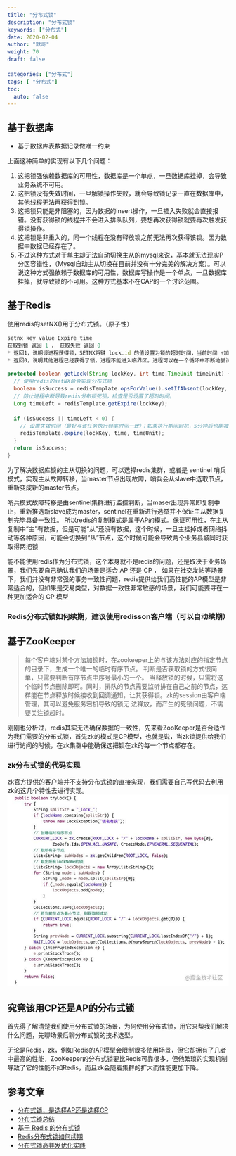 ```yaml
---  
title: "分布式锁"  
description: "分布式锁"  
keywords: ["分布式"]  
date: 2020-02-04
author: "默哥"  
weight: 70  
draft: false  

categories: ["分布式"]  
tags: [ "分布式"]  
toc:
  auto: false
---
```

## 基于数据库
* 基于数据库表数据记录做唯一约束

上面这种简单的实现有以下几个问题：
1. 这把锁强依赖数据库的可用性，数据库是一个单点，一旦数据库挂掉，会导致业务系统不可用。
2. 这把锁没有失效时间，一旦解锁操作失败，就会导致锁记录一直在数据库中，其他线程无法再获得到锁。
3. 这把锁只能是非阻塞的，因为数据的insert操作，一旦插入失败就会直接报错。没有获得锁的线程并不会进入排队队列，要想再次获得锁就要再次触发获得锁操作。
4. 这把锁是非重入的，同一个线程在没有释放锁之前无法再次获得该锁。因为数据中数据已经存在了。
5. 不过这种方式对于单主却无法自动切换主从的mysql来说，基本就无法现实P分区容错性，（Mysql自动主从切换在目前并没有十分完美的解决方案）。可以说这种方式强依赖于数据库的可用性，数据库写操作是一个单点，一旦数据库挂掉，就导致锁的不可用。这种方式基本不在CAP的一个讨论范围。

## 基于Redis
使用redis的setNX()用于分布式锁。（原子性）
``` javascript
setnx key value Expire_time
获取到锁 返回 1 ， 获取失败 返回 0
* 返回1，说明该进程获得锁，SETNX将键 lock.id 的值设置为锁的超时时间，当前时间 +加上锁的有效时间。
* 返回0，说明其他进程已经获得了锁，进程不能进入临界区。进程可以在一个循环中不断地尝试 SETNX 操作，以获得锁。
```

```java (jedis)
protected boolean getLock(String lockKey, int time,TimeUnit timeUnit) {
  // 使用redis的setNX命令实现分布式锁
  boolean isSuccess = redisTemplate.opsForValue().setIfAbsent(lockKey, "lock");
  // 防止进程中断导致redis分布锁死锁，检查是否设置了超时时间。
  Long timeLeft = redisTemplate.getExpire(lockKey);

  if (isSuccess || timeLeft < 0) {
    // 设置失效时间（最好与该任务执行频率时间一致）：如果执行期间宕机，5分钟后也能被另一机器获得lock
    redisTemplate.expire(lockKey, time, timeUnit);
  }
  return isSuccess;
}
```

为了解决数据库锁的主从切换的问题，可以选择redis集群，或者是 sentinel 哨兵模式，实现主从故障转移，当master节点出现故障，哨兵会从slave中选取节点，重新变成新的master节点。

哨兵模式故障转移是由sentinel集群进行监控判断，当maser出现异常即复制中止，重新推选新slave成为master，sentinel在重新进行选举并不保证主从数据复制完毕具备一致性。
所以redis的复制模式是属于AP的模式。保证可用性，在主从复制中“主”有数据，但是可能“从”还没有数据，这个时候，一旦主挂掉或者网络抖动等各种原因，可能会切换到“从”节点，这个时候可能会导致两个业务县城同时获取得两把锁

能不能使用redis作为分布式锁，这个本身就不是redis的问题，还是取决于业务场景，我们先要自己确认我们的场景是适合 AP 还是 CP ， 如果在社交发帖等场景下，我们并没有非常强的事务一致性问题，redis提供给我们高性能的AP模型是非常适合的，但如果是交易类型，对数据一致性非常敏感的场景，我们可能要寻在一种更加适合的 CP 模型

### Redis分布式锁如何续期，建议使用redisson客户端（可以自动续期）

## 基于ZooKeeper
> 每个客户端对某个方法加锁时，在zookeeper上的与该方法对应的指定节点的目录下，生成一个唯一的临时有序节点。 判断是否获取锁的方式很简单，只需要判断有序节点中序号最小的一个。 当释放锁的时候，只需将这个临时节点删除即可。同时，排队的节点需要监听排在自己之前的节点，这样能在节点释放时候接收到回调通知，让其获得锁。zk的session由客户端管理，其可以避免服务宕机导致的锁无
法释放，而产生的死锁问题，不需要关注锁超时。


刚刚也分析过，redis其实无法确保数据的一致性，先来看ZooKeeper是否合适作为我们需要的分布式锁，首先zk的模式是CP模型，也就是说，当zk锁提供给我们进行访问的时候，在zk集群中能确保这把锁在zk的每一个节点都存在。

### zk分布式锁的代码实现
zk官方提供的客户端并不支持分布式锁的直接实现，我们需要自己写代码去利用zk的这几个特性去进行实现。
![](/images/distributed/DL-zookeeper.jpg "zk分布式锁")

## 究竟该用CP还是AP的分布式锁
首先得了解清楚我们使用分布式锁的场景，为何使用分布式锁，用它来帮我们解决什么问题，先聊场景后聊分布式锁的技术选型。

无论是Redis，zk，例如Redis的AP模型会限制很多使用场景，但它却拥有了几者中最高的性能，ZooKeeper的分布式锁要比Redis可靠很多，但他繁琐的实现机制导致了它的性能不如Redis，而且zk会随着集群的扩大而性能更加下降。

## 参考文章
* [分布式锁，是选择AP还是选择CP](https://juejin.cn/post/6844903936718012430#heading-12)
* [分布式锁总结](https://juejin.cn/post/6844903726268809224)
* [基于 Redis 的分布式锁](https://juejin.cn/post/6844904126288150542)
* [Redis分布式锁如何续期](https://juejin.cn/post/6844903874675867656)
* [分布式锁高并发优化实践](https://juejin.cn/post/6844903719318847495)
